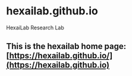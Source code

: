 # hexailab.github.io
HexaiLab Research Lab


## This is the hexailab home page: [https://hexailab.github.io/](https://hexailab.github.io)

